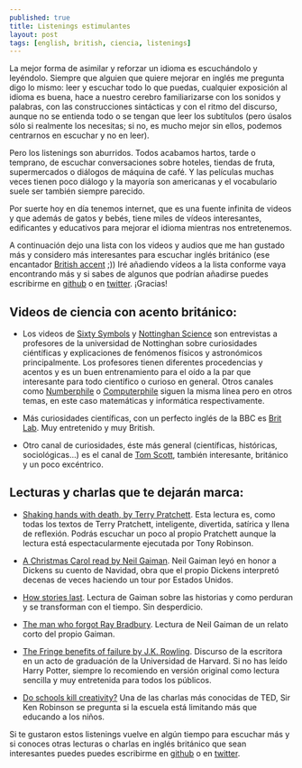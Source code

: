 ```yaml
---
published: true
title: Listenings estimulantes
layout: post
tags: [english, british, ciencia, listenings]
---
```

La mejor forma de asimilar y reforzar un idioma es escuchándolo y leyéndolo. Siempre que alguien que quiere mejorar en inglés me pregunta digo lo mismo: leer y escuchar todo lo que puedas, cualquier exposición al idioma es buena, hace a nuestro cerebro familiarizarse con los sonidos y palabras, con las construcciones sintácticas y con el ritmo del discurso, aunque no se entienda todo o se tengan que leer los subtítulos (pero úsalos sólo si realmente los necesitas; si no, es mucho mejor sin ellos, podemos centrarnos en escuchar y no en leer).

Pero los listenings son aburridos. Todos acabamos hartos, tarde o temprano, de escuchar conversaciones sobre hoteles, tiendas de fruta, supermercados o diálogos de máquina de café. Y las películas muchas veces tienen poco diálogo y la mayoría son americanas y el vocabulario suele ser también siempre parecido.

Por suerte hoy en día tenemos internet, que es una fuente infinita de videos y que además de gatos y bebés, tiene miles de vídeos interesantes, edificantes y educativos para mejorar el idioma mientras nos entretenemos. 

A continuación dejo una lista con los videos y audios que me han gustado más y considero más interesantes para escuchar inglés británico (ese encantador [British accent](https://www.youtube.com/watch?v=wEcbQrps0dQ) ;)) Iré añadiendo vídeos a la lista conforme vaya encontrando más y si sabes de algunos que podrían añadirse puedes escribirme en [github](https://github.com/juanmirod/juanmirod.github.io/blob/master/_posts/2016-02-02-listenings-estimulantes.markdown) o en [twitter](https://twitter.com/juanmirod). ¡Gracias!

## Videos de ciencia con acento británico:

- Los videos de [Sixty Symbols](https://www.youtube.com/user/sixtysymbols) y [Nottinghan Science](https://www.youtube.com/user/nottinghamscience) son entrevistas a profesores de la universidad de Nottinghan sobre curiosidades ciéntíficas y explicaciones de fenómenos físicos y astronómicos principalmente. Los profesores tienen diferentes procedencias y acentos y es un buen entrenamiento para el oído a la par que interesante para todo científico o curioso en general. Otros canales como [Numberphile](https://www.youtube.com/user/numberphile) o [Computerphile](https://www.youtube.com/user/Computerphile) siguen la misma línea pero en otros temas, en este caso matemáticas y informática respectivamente.

- Más curiosidades científicas, con un perfecto inglés de la BBC es [Brit Lab](https://www.youtube.com/channel/UCdsOTr6SmDrxuWE7sJFrkhQ). Muy entretenido y muy British.

- Otro canal de curiosidades, éste más general (científicas, históricas, sociológicas...) es el canal de [Tom Scott](https://www.youtube.com/channel/UCBa659QWEk1AI4Tg--mrJ2A), también interesante, británico y un poco excéntrico.

## Lecturas y charlas que te dejarán marca:

- [Shaking hands with death, by Terry Pratchett](https://youtu.be/90b1MBwnEHM). Esta lectura es, como todas los textos de Terry Pratchett, inteligente, divertida, satírica y llena de reflexión. Podrás escuchar un poco al propio Pratchett aunque la lectura está espectacularmente ejecutada por Tony Robinson.

- [A Christmas Carol read by Neil Gaiman](https://soundcloud.com/nypl/neil-gaiman-reads-a-christmas-carol). Neil Gaiman leyó en honor a Dickens su cuento de Navidad, obra que el propio Dickens interpretó decenas de veces haciendo un tour por Estados Unidos.

- [How stories last](http://longnow.org/seminars/02015/jun/09/how-stories-last/). Lectura de Gaiman sobre las historias y como perduran y se transforman con el tiempo. Sin desperdicio.

- [The man who forgot Ray Bradbury](https://soundcloud.com/neilgaiman/the-man-who-forgot-ray-bradbury). Lectura de Neil Gaiman de un relato corto del propio Gaiman.

- [The Fringe benefits of failure by J.K. Rowling](http://www.ted.com/talks/jk_rowling_the_fringe_benefits_of_failure). Discurso de la escritora en un acto de graduación de la Universidad de Harvard. Si no has leído Harry Potter, siempre lo recomiendo en versión original como lectura sencilla y muy entretenida para todos los públicos.

- [Do schools kill creativity?](http://www.ted.com/talks/ken_robinson_says_schools_kill_creativity) Una de las charlas más conocidas de TED, Sir Ken Robinson se pregunta si la escuela está limitando más que educando a los niños.  

Si te gustaron estos listenings vuelve en algún tiempo para escuchar más y si conoces otras lecturas o charlas en inglés británico que sean interesantes puedes puedes escribirme en [github](https://github.com/juanmirod/juanmirod.github.io/blob/master/_posts/2016-02-02-listenings-estimulantes.markdown) o en [twitter](https://twitter.com/juanmirod).
